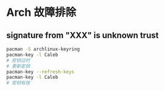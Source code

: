 # Arch 故障排除

## signature from "XXX" is unknown trust

```sh
pacman -S archlinux-keyring
pacman-key -l Caleb
# 密钥过时
# 更新密钥
pacman-key --refresh-keys
pacman-key -l Caleb
# 密钥有效
```
